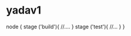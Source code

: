 # yadav1
  node {
       stage ('build'){
               //....
       }
       stage ('test'){
               //...
       }
}       
      
